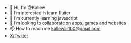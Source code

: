 - 👋 Hi, I’m @Kallew
- 👀 I’m interested in learn flutter
- 🌱 I’m currently learning javascript 
- 💞️ I’m looking to collaborate on apps, games and websites 
- 📫 How to reach me kallewbr100@gmail.com
- <a href="https://x.com/zySorah">X/Twitter</a>

<!---
yEuzy/yEuzy is a ✨ special ✨ repository because its `README.md` (this file) appears on your GitHub profile.
You can click the Preview link to take a look at your changes.
--->
